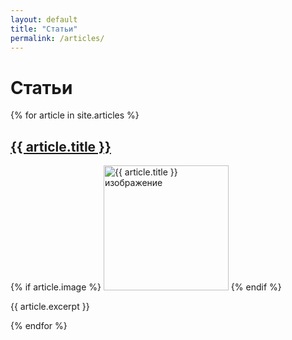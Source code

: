 ```yaml
---
layout: default
title: "Статьи"
permalink: /articles/
---
```


<h1>Статьи</h1>

{% for article in site.articles %}
  <h2><a href="{{ article.url }}">{{ article.title }}</a></h2>
  {% if article.image %}
    <img src="{{ article.image }}" alt="{{ article.title }} изображение" style="width:200px; height:auto;">
  {% endif %}
  <p>{{ article.excerpt }}</p>
{% endfor %}
